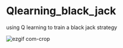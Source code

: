 # Qlearning_black_jack
using Q learning to train a black jack strategy  

![ezgif com-crop](https://user-images.githubusercontent.com/27904418/53593159-d2b2d780-3b4c-11e9-8cc0-b8ede73f2542.gif)
